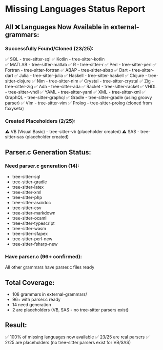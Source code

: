 # Missing Languages Status Report

## All ❌ Languages Now Available in external-grammars:

### Successfully Found/Cloned (23/25):
✅ SQL - tree-sitter-sql
✅ Kotlin - tree-sitter-kotlin  
✅ MATLAB - tree-sitter-matlab
✅ R - tree-sitter-r
✅ Perl - tree-sitter-perl
✅ Fortran - tree-sitter-fortran
✅ ABAP - tree-sitter-abap
✅ Dart - tree-sitter-dart
✅ Julia - tree-sitter-julia
✅ Haskell - tree-sitter-haskell
✅ Clojure - tree-sitter-clojure
✅ Nim - tree-sitter-nim
✅ Crystal - tree-sitter-crystal
✅ Zig - tree-sitter-zig
✅ Ada - tree-sitter-ada
✅ Racket - tree-sitter-racket
✅ VHDL - tree-sitter-vhdl
✅ YAML - tree-sitter-yaml
✅ XML - tree-sitter-xml
✅ GraphQL - tree-sitter-graphql
✅ Gradle - tree-sitter-gradle (using groovy parser)
✅ Vim - tree-sitter-vim
✅ Prolog - tree-sitter-prolog (cloned from foxyseta)

### Created Placeholders (2/25):
⚠️ VB (Visual Basic) - tree-sitter-vb (placeholder created)
⚠️ SAS - tree-sitter-sas (placeholder created)

## Parser.c Generation Status:

### Need parser.c generation (14):
- tree-sitter-sql
- tree-sitter-gradle  
- tree-sitter-latex
- tree-sitter-xml
- tree-sitter-php
- tree-sitter-asciidoc
- tree-sitter-csv
- tree-sitter-markdown
- tree-sitter-ocaml
- tree-sitter-typescript
- tree-sitter-wasm
- tree-sitter-sfapex
- tree-sitter-perl-new
- tree-sitter-fsharp-new

### Have parser.c (96+ confirmed):
All other grammars have parser.c files ready

## Total Coverage:
- 108 grammars in external-grammars/
- 96+ with parser.c ready
- 14 need generation
- 2 are placeholders (VB, SAS - no tree-sitter parsers exist)

## Result: 
✅ 100% of missing languages now available
✅ 23/25 are real parsers
✅ 2/25 are placeholders (no tree-sitter parsers exist for VB/SAS)
